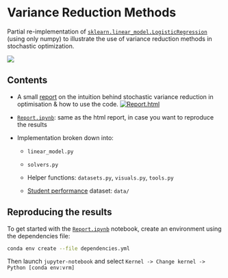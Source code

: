 # Variance Reduction Methods

Partial re-implementation of [`sklearn.linear_model.LogisticRegression`](https://scikit-learn.org/stable/modules/generated/sklearn.linear_model.LogisticRegression.html) (using only numpy) to illustrate the use of variance reduction methods in stochastic optimization.

![](https://i.imgur.com/pA8hGhZ.png)

## Contents

* A small [report](https://selim78.github.io/variance-reduction-methods/) on the intuition behind stochastic variance reduction in optimisation & how to use the code.
[![Report.html](https://i.imgur.com/9EMkAMh.png)](https://selim78.github.io/variance-reduction-methods/)

* [`Report.ipynb`](https://nbviewer.jupyter.org/github/selim78/variance-reduction-methods/blob/master/Report.ipynb): same as the html report, in case you want to reproduce the results
* Implementation broken down into:
    * `linear_model.py`
    * `solvers.py`
    * Helper functions: `datasets.py`, `visuals.py`, `tools.py`

    * [Student performance](http://archive.ics.uci.edu/ml/datasets/Student+Performance) dataset: `data/`

## Reproducing the results

To get started with the [`Report.ipynb`](https://nbviewer.jupyter.org/github/selim78/variance-reduction-methods/blob/master/Report.ipynb) notebook, create an environment using the dependencies file:

```bash
conda env create --file dependencies.yml
```

Then launch `jupyter-notebook` and select `Kernel -> Change kernel -> Python [conda env:vrm]`
